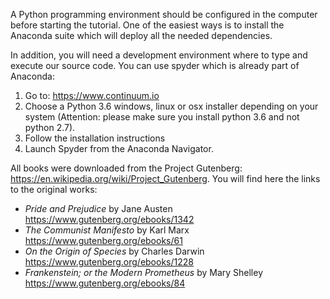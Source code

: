 
A Python programming environment should be configured in the computer before starting the tutorial. One of the easiest ways is to install the Anaconda suite which will
deploy all the needed dependencies.

In addition, you will need a development environment where to type and execute our source code. You can use spyder which is already part of Anaconda:
1. Go to: https://www.continuum.io
2. Choose a Python 3.6 windows, linux or osx installer depending on your system (Attention: please make sure you install python 3.6 and not python 2.7).
3. Follow the installation instructions
4. Launch Spyder from the Anaconda Navigator.


All books were downloaded from the Project Gutenberg: https://en.wikipedia.org/wiki/Project_Gutenberg. You will find here the links to the original works:

- *Pride and Prejudice* by Jane Austen https://www.gutenberg.org/ebooks/1342
- *The Communist Manifesto* by Karl Marx https://www.gutenberg.org/ebooks/61
- *On the Origin of Species* by Charles Darwin https://www.gutenberg.org/ebooks/1228
- *Frankenstein; or the Modern Prometheus* by Mary Shelley https://www.gutenberg.org/ebooks/84



